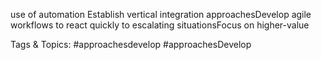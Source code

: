 use of automation
Establish vertical 
integration approachesDevelop agile workflows 
to react quickly to 
escalating situationsFocus on higher-value 

   Tags & Topics:
   #approachesdevelop
   #approachesDevelop
